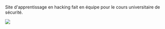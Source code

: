 Site d'apprentissage en hacking fait en équipe pour le cours universitaire de sécurité.

![](hacking.png)
